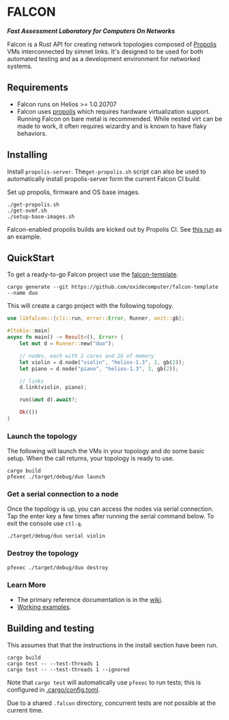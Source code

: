 # FALCON

**_Fast Assessment Laboratory for Computers On Networks_**

Falcon is a Rust API for creating network topologies composed of 
[Propolis](https://github.com/oxidecomputer/propolis) VMs interconnected by
simnet links. It's designed to be used for both automated testing and as a
development environment for networked systems.

## Requirements

- Falcon runs on Helios >= 1.0.20707
- Falcon uses [propolis](https://github.com/oxidecomputer/propolis) which
  requires hardware virtualization support. Running Falcon on bare metal is
  recommended. While nested virt can be made to work, it often requires wizardry
  and is known to have flaky behaviors.

## Installing

Install `propolis-server`.  The`get-propolis.sh` script can also be used to
automatically install propolis-server form the current Falcon CI build.

Set up propolis, firmware and OS base images.
```
./get-propolis.sh
./get-ovmf.sh
./setup-base-images.sh
```

Falcon-enabled propolis builds are kicked out by Propolis CI. See
[this run](https://github.com/oxidecomputer/propolis/runs/11409835734)
as an example.

## QuickStart

To get a ready-to-go Falcon project use the
[falcon-template](https://github.com/oxidecomputer/falcon-template).


```shell
cargo generate --git https://github.com/oxidecomputer/falcon-template --name duo
```

This will create a cargo project with the following topology.

```Rust
use libfalcon::{cli::run, error::Error, Runner, unit::gb};

#[tokio::main]
async fn main() -> Result<(), Error> {
    let mut d = Runner::new("duo");

    // nodes, each with 2 cores and 2G of memory
    let violin = d.node("violin", "helios-1.3", 2, gb(2));
    let piano = d.node("piano", "helios-1.3", 2, gb(2));

    // links
    d.link(violin, piano);

    run(&mut d).await?;

    Ok(())
}
```

### Launch the topology

The following will launch the VMs in your topology and do some basic setup. When
the call returns, your topology is ready to use.

```shell
cargo build
pfexec ./target/debug/duo launch
```

### Get a serial connection to a node

Once the topology is up, you can access the nodes via serial connection. Tap the
enter key a few times after running the serial command below. To exit the
console use `ctl-q`.

```shell
./target/debug/duo serial violin
```

### Destroy the topology

```shell
pfexec ./target/debug/duo destroy
```

### Learn More

- The primary reference documentation is in the [wiki](https://github.com/oxidecomputer/falcon/wiki/Reference).
- [Working examples](examples).

## Building and testing

This assumes that that the instructions in the install section have been run.

```
cargo build
cargo test -- --test-threads 1
cargo test -- --test-threads 1 --ignored
```

Note that `cargo test` will automatically use `pfexec` to run tests; this is configured in
[.cargo/config.toml](.cargo/config.toml).

Due to a shared `.falcon` directory, concurrent tests are not possible at the
current time.
